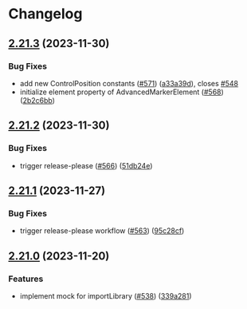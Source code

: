 # Changelog

## [2.21.3](https://github.com/googlemaps/js-jest-mocks/compare/v2.21.2...v2.21.3) (2023-11-30)


### Bug Fixes

* add new ControlPosition constants ([#571](https://github.com/googlemaps/js-jest-mocks/issues/571)) ([a33a39d](https://github.com/googlemaps/js-jest-mocks/commit/a33a39d3ecbcc1523eb56a2d3d035c363fcb2e32)), closes [#548](https://github.com/googlemaps/js-jest-mocks/issues/548)
* initialize element property of AdvancedMarkerElement ([#568](https://github.com/googlemaps/js-jest-mocks/issues/568)) ([2b2c6bb](https://github.com/googlemaps/js-jest-mocks/commit/2b2c6bbeb3f29dace7d63f920575c46ca14f1fef))

## [2.21.2](https://github.com/googlemaps/js-jest-mocks/compare/v2.21.1...v2.21.2) (2023-11-30)


### Bug Fixes

* trigger release-please ([#566](https://github.com/googlemaps/js-jest-mocks/issues/566)) ([51db24e](https://github.com/googlemaps/js-jest-mocks/commit/51db24e301b5b187a68494f11d22569a73382134))

## [2.21.1](https://github.com/googlemaps/js-jest-mocks/compare/v2.21.0...v2.21.1) (2023-11-27)


### Bug Fixes

* trigger release-please workflow ([#563](https://github.com/googlemaps/js-jest-mocks/issues/563)) ([95c28cf](https://github.com/googlemaps/js-jest-mocks/commit/95c28cf9ed6f1a4cc19bce75a6dced444c2f8aae))

## [2.21.0](https://github.com/googlemaps/js-jest-mocks/compare/v2.20.2...v2.21.0) (2023-11-20)


### Features

* implement mock for importLibrary ([#538](https://github.com/googlemaps/js-jest-mocks/issues/538)) ([339a281](https://github.com/googlemaps/js-jest-mocks/commit/339a2810cd7df738dba93172682dd5b32c62a66c))
